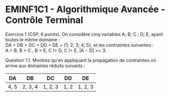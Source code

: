 # EMINF1C1 - Algorithmique Avancée - Contrôle Terminal

Exercice 1 (CSP, 6 points). On considère cinq variables A; B; C ; D; E, ayant toutes le même domaine : \
DA = DB = DC = DD = DE = {1; 2; 3; 4; 5}, et les contraintes suivantes : \
 A > B, B > C , B > E, C != D, C != E, |A − D| >= 3.

Question 1.1. Montrez qu'en appliquant la propagation de contraintes on arrive aux domaines réduits suivants :

| DA   | DB      | DC      | DD   | DE      |
| ---- | ------- | ------- | ---- | ------- |
| 4, 5 | 2, 3, 4 | 1, 2, 3 | 1, 2 | 1, 2, 3 |
